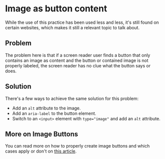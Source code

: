 # Image as button content

While the use of this practice has been used less and less, it's still found on certain websites, which makes it still a relevant topic to talk about.

## Problem

The problem here is that if a screen reader user finds a button that only contains an image as content and the button or contained image is not properly labeled, the screen reader has no clue what the button says or does.

## Solution

There's a few ways to achieve the same solution for this problem:

* Add an `alt` attribute to the image.
* Add an `aria-label` to the button element.
* Switch to an `<input>` element with `type="image"` and add an `alt` attribute.

## More on Image Buttons

You can read more on how to properly create image buttons and which cases apply or don't on [this article](https://www.w3.org/WAI/standards-guidelines/act/rules/image-button-accessible-name-59796f/).